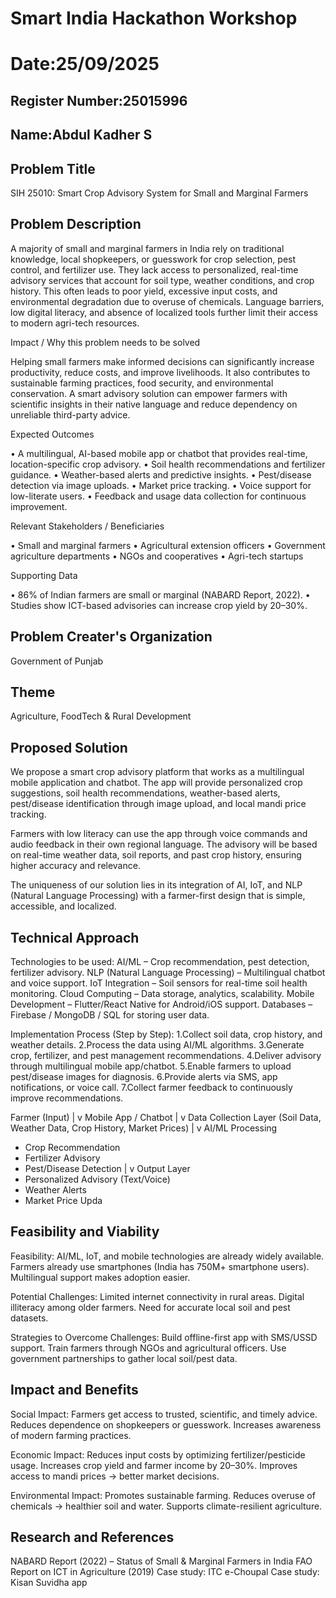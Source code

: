 # Smart India Hackathon Workshop
# Date:25/09/2025
## Register Number:25015996
## Name:Abdul Kadher S
## Problem Title
SIH 25010: Smart Crop Advisory System for Small and Marginal Farmers
## Problem Description
A majority of small and marginal farmers in India rely on traditional knowledge, local shopkeepers, or guesswork for crop selection, pest control, and fertilizer use. They lack access to personalized, real-time advisory services that account for soil type, weather conditions, and crop history. This often leads to poor yield, excessive input costs, and environmental degradation due to overuse of chemicals. Language barriers, low digital literacy, and absence of localized tools further limit their access to modern agri-tech resources.

Impact / Why this problem needs to be solved

Helping small farmers make informed decisions can significantly increase productivity, reduce costs, and improve livelihoods. It also contributes to sustainable farming practices, food security, and environmental conservation. A smart advisory solution can empower farmers with scientific insights in their native language and reduce dependency on unreliable third-party advice.

Expected Outcomes

• A multilingual, AI-based mobile app or chatbot that provides real-time, location-specific crop advisory.
• Soil health recommendations and fertilizer guidance.
• Weather-based alerts and predictive insights.
• Pest/disease detection via image uploads.
• Market price tracking.
• Voice support for low-literate users.
• Feedback and usage data collection for continuous improvement.

Relevant Stakeholders / Beneficiaries

• Small and marginal farmers
• Agricultural extension officers
• Government agriculture departments
• NGOs and cooperatives
• Agri-tech startups

Supporting Data

• 86% of Indian farmers are small or marginal (NABARD Report, 2022).
• Studies show ICT-based advisories can increase crop yield by 20–30%.

## Problem Creater's Organization
Government of Punjab

## Theme
Agriculture, FoodTech & Rural Development

## Proposed Solution
We propose a smart crop advisory platform that works as a multilingual mobile application and chatbot. The app will provide personalized crop suggestions, soil health recommendations, weather-based alerts, pest/disease identification through image upload, and local mandi price tracking.

Farmers with low literacy can use the app through voice commands and audio feedback in their own regional language. The advisory will be based on real-time weather data, soil reports, and past crop history, ensuring higher accuracy and relevance.

The uniqueness of our solution lies in its integration of AI, IoT, and NLP (Natural Language Processing) with a farmer-first design that is simple, accessible, and localized.
## Technical Approach
Technologies to be used:
AI/ML – Crop recommendation, pest detection, fertilizer advisory.
NLP (Natural Language Processing) – Multilingual chatbot and voice support.
IoT Integration – Soil sensors for real-time soil health monitoring.
Cloud Computing – Data storage, analytics, scalability.
Mobile Development – Flutter/React Native for Android/iOS support.
Databases – Firebase / MongoDB / SQL for storing user data.

Implementation Process (Step by Step):
1.Collect soil data, crop history, and weather details.
2.Process the data using AI/ML algorithms.
3.Generate crop, fertilizer, and pest management recommendations.
4.Deliver advisory through multilingual mobile app/chatbot.
5.Enable farmers to upload pest/disease images for diagnosis.
6.Provide alerts via SMS, app notifications, or voice call.
7.Collect farmer feedback to continuously improve recommendations.

Farmer (Input)
     |
     v
Mobile App / Chatbot
     |
     v
Data Collection Layer
   (Soil Data, Weather Data, Crop History, Market Prices)
     |
     v
AI/ML Processing
   - Crop Recommendation
   - Fertilizer Advisory
   - Pest/Disease Detection
     |
     v
Output Layer
   - Personalized Advisory (Text/Voice)
   - Weather Alerts
   - Market Price Upda

## Feasibility and Viability
Feasibility:
AI/ML, IoT, and mobile technologies are already widely available.
Farmers already use smartphones (India has 750M+ smartphone users).
Multilingual support makes adoption easier.

Potential Challenges:
Limited internet connectivity in rural areas.
Digital illiteracy among older farmers.
Need for accurate local soil and pest datasets.

Strategies to Overcome Challenges:
Build offline-first app with SMS/USSD support.
Train farmers through NGOs and agricultural officers.
Use government partnerships to gather local soil/pest data.
## Impact and Benefits
Social Impact:
Farmers get access to trusted, scientific, and timely advice.
Reduces dependence on shopkeepers or guesswork.
Increases awareness of modern farming practices.

Economic Impact:
Reduces input costs by optimizing fertilizer/pesticide usage.
Increases crop yield and farmer income by 20–30%.
Improves access to mandi prices → better market decisions.

Environmental Impact:
Promotes sustainable farming.
Reduces overuse of chemicals → healthier soil and water.
Supports climate-resilient agriculture.
## Research and References
NABARD Report (2022) – Status of Small & Marginal Farmers in India
FAO Report on ICT in Agriculture (2019)
Case study: ITC e-Choupal
Case study: Kisan Suvidha app
